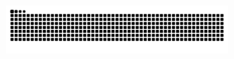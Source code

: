 ![GitHub Snake](https://github.com/saivenkatavula-wq/saivenkatavula-wq/raw/output/github-contribution-grid-snake.svg)
